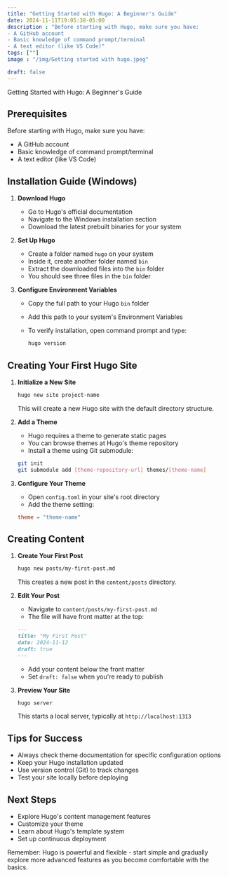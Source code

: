 ```yaml
---
title: "Getting Started with Hugo: A Beginner's Guide"
date: 2024-11-11T19:05:38-05:00
description : "Before starting with Hugo, make sure you have:
- A GitHub account
- Basic knowledge of command prompt/terminal
- A text editor (like VS Code)"
tags: [""]
image : "/img/Getting started with hugo.jpeg"

draft: false
---
```


Getting Started with Hugo: A Beginner's Guide

## Prerequisites

Before starting with Hugo, make sure you have:

- A GitHub account
- Basic knowledge of command prompt/terminal
- A text editor (like VS Code)

## Installation Guide (Windows)

1. **Download Hugo**
   - Go to Hugo's official documentation
   - Navigate to the Windows installation section
   - Download the latest prebuilt binaries for your system

2. **Set Up Hugo**
   - Create a folder named `hugo` on your system
   - Inside it, create another folder named `bin`
   - Extract the downloaded files into the `bin` folder
   - You should see three files in the `bin` folder

3. **Configure Environment Variables**
   - Copy the full path to your Hugo `bin` folder
   - Add this path to your system's Environment Variables
   - To verify installation, open command prompt and type:

     ```bash
     hugo version
     ```

## Creating Your First Hugo Site

1. **Initialize a New Site**

   ```bash
   hugo new site project-name
   ```

   This will create a new Hugo site with the default directory structure.

2. **Add a Theme**
   - Hugo requires a theme to generate static pages
   - You can browse themes at Hugo's theme repository
   - Install a theme using Git submodule:

   ```bash
   git init
   git submodule add [theme-repository-url] themes/[theme-name]
   ```

3. **Configure Your Theme**
   - Open `config.toml` in your site's root directory
   - Add the theme setting:

   ```toml
   theme = "theme-name"
   ```

## Creating Content

1. **Create Your First Post**

   ```bash
   hugo new posts/my-first-post.md
   ```

   This creates a new post in the `content/posts` directory.

2. **Edit Your Post**
   - Navigate to `content/posts/my-first-post.md`
   - The file will have front matter at the top:

   ```markdown
   ---
   title: "My First Post"
   date: 2024-11-12
   draft: true
   ---

   ```

   - Add your content below the front matter
   - Set `draft: false` when you're ready to publish

3. **Preview Your Site**

   ```bash
   hugo server
   ```

   This starts a local server, typically at `http://localhost:1313`

## Tips for Success

- Always check theme documentation for specific configuration options
- Keep your Hugo installation updated
- Use version control (Git) to track changes
- Test your site locally before deploying

## Next Steps

- Explore Hugo's content management features
- Customize your theme
- Learn about Hugo's template system
- Set up continuous deployment

Remember: Hugo is powerful and flexible - start simple and gradually explore more advanced features as you become comfortable with the basics.
